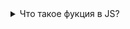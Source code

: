 <details>
<summary>
Что такое фукция в JS?
</summary>

## Функция JS — это блок кода, предназначенный для выполнения определенной задачи.
## Функция JS выполняется, когда что-то ее вызывает.
![1_lRCsrf5FvJH35yySp8mlxQ](https://github.com/user-attachments/assets/5985db5c-e2bd-48cf-ba56-831393f1926d)

</details>
